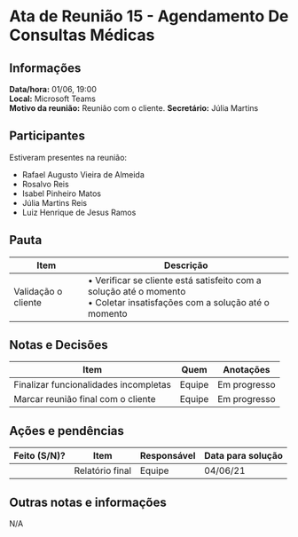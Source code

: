 # Ata de Reunião 15 - Agendamento De Consultas Médicas

## Informações
**Data/hora:** 01/06, 19:00  
**Local:** Microsoft Teams  
**Motivo da reunião:** Reunião com o cliente.
**Secretário:** Júlia Martins

## Participantes
Estiveram presentes na reunião:
- Rafael Augusto Vieira de Almeida
- Rosalvo Reis
- Isabel Pinheiro Matos
- Júlia Martins Reis
- Luiz Henrique de Jesus Ramos

## Pauta

Item | Descrição
---- | ----
Validação o cliente | • Verificar se cliente está satisfeito com a solução até o momento <br>• Coletar insatisfações com a solução até o momento <br>


## Notas e Decisões
Item | Quem | Anotações |
---- | ---- | ---- |
Finalizar funcionalidades incompletas | Equipe | Em progresso |
Marcar reunião final com o cliente | Equipe | Em progresso |


## Ações e pendências
| Feito (S/N)? | Item | Responsável | Data para solução |
| ---- | ---- | ---- | ---- |
| | Relatório final | Equipe | 04/06/21 |

## Outras notas e informações
N/A

